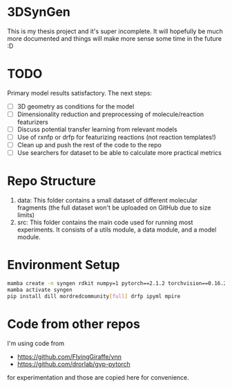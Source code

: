 # 3DSynGen
This is my thesis project and it's super incomplete. It will hopefully be much more documented and things will make more sense some time in the future :D

# TODO
Primary model results satisfactory. The next steps:
- [ ] 3D geometry as conditions for the model
- [ ] Dimensionality reduction and preprocessing of molecule/reaction featurizers
- [ ] Discuss potential transfer learning from relevant models
- [ ] Use of rxnfp or drfp for featurizing reactions (not reaction templates!)
- [ ] Clean up and push the rest of the code to the repo
- [ ] Use searchers for dataset to be able to calculate more practical metrics

# Repo Structure
1) data: This folder contains a small dataset of different molecular fragments (the full dataset won't be uploaded on GitHub due to size limits)
2) src: This folder contains the main code used for running most experiments. It consists of a utils module, a data module, and a model module.

# Environment Setup
```bash
mamba create -n syngen rdkit numpy=1 pytorch==2.1.2 torchvision==0.16.2 torchaudio==2.1.2 pytorch-cuda=11.8 pyg ipykernel ipywidgets py3dmol pytorch-cluster pytorch-scatter pytorch-sparse seaborn anaconda::prince lightning tensorboard -c pyg -c pytorch -c nvidia
mamba activate syngen
pip install dill mordredcommunity[full] drfp ipyml mpire
```

# Code from other repos
I'm using code from 
- https://github.com/FlyingGiraffe/vnn
- https://github.com/drorlab/gvp-pytorch

for experimentation and those are copied here for convenience.